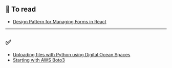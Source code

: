 ## 📖  To read
- [Design Pattern for Managing Forms in React](https://medium.com/geekculture/the-1-best-design-pattern-for-managing-forms-in-react-87ae825c98f4)

<hr>

## ✅ 
- [Uploading files with Python using Digital Ocean Spaces](https://medium.com/@tatianatylosky/uploading-files-with-python-using-digital-ocean-spaces-58c9a57eb05b)
- [Starting with AWS Boto3](https://medium.com/@luiscelismx/starting-with-aws-boto3-6a5e8c70a1ca)
